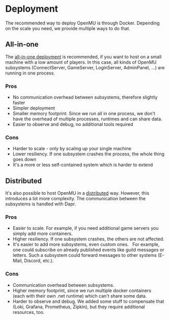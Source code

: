 # Deployment

The recommended way to deploy OpenMU is through Docker. Depending on the scale
you need, we provide multiple ways to do that.

## All-in-one

The [all-in-one deployment](/all-in-one/) is recommended, if you want to host on
a small machine with a low amount of players.
In this case, all kinds of OpenMU subsystems (ConnectServer, GameServer, LoginServer,
AdminPanel, ...) are running in one process.

### Pros

* No communication overhead between subsystems, therefore slightly faster
* Simpler deployment
* Smaller memory footprint. Since we run all in one process, we don't have the
  overhead of multiple processes, runtimes and can share data.
* Easier to observe and debug, no additional tools required
  
### Cons

* Harder to scale - only by scaling up your single machine
* Lower resiliency. If one subsystem crashes the process, the whole thing goes
  down
* It's a more or less self-contained system which is harder to extend

## Distributed

It's also possible to host OpenMU in a [distributed](/distributed/) way.
However, this introduces a lot more complexity.
The communication between the subsystems is handled with Dapr.

### Pros

* Easier to scale. For example, if you need additional game servers you simply
  add more containers.
* Higher resiliency. If one subsystem crashes, the others are not affected.
* It's easier to add more subsystems, even custom ones.
  For example, one could subscribe on already published events like guild messages
  or letters.
  Such a subsystem could forward messages to other systems (E-Mail, Discord, etc.).

### Cons

* Communication overhead between subsystems.
* Higher memory footprint, since we run multiple docker containers
  (each with their own .net runtime) which can't share some data.
* Harder to observe and debug. We added some stuff to compensate that (Loki,
  Grafana, Prometheus, Zipkin), but they require additional resources, too.

